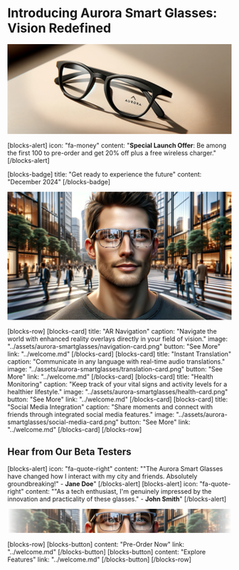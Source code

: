 # Introducing Aurora Smart Glasses: Vision Redefined

![hero-section](../assets/aurora-smartglasses/smartglasses-banner.png)

[blocks-alert]
icon: "fa-money"
content: "**Special Launch Offer**: Be among the first 100 to pre-order and get 20% off plus a free wireless charger."
[/blocks-alert]

[blocks-badge]
title: "Get ready to experience the future"
content: "December 2024"
[/blocks-badge]

![hero-section](../assets/aurora-smartglasses/large-banner.png)

[blocks-row]
[blocks-card]
title: "AR Navigation"
caption: "Navigate the world with enhanced reality overlays directly in your field of vision."
image: "../assets/aurora-smartglasses/navigation-card.png"
button: "See More"
link: "../welcome.md"
[/blocks-card]
[blocks-card]
title: "Instant Translation"
caption: "Communicate in any language with real-time audio translations."
image: "../assets/aurora-smartglasses/translation-card.png"
button: "See More"
link: "../welcome.md"
[/blocks-card]
[blocks-card]
title: "Health Monitoring"
caption: "Keep track of your vital signs and activity levels for a healthier lifestyle."
image: "../assets/aurora-smartglasses/health-card.png"
button: "See More"
link: "../welcome.md"
[/blocks-card]
[blocks-card]
title: "Social Media Integration"
caption: "Share moments and connect with friends through integrated social media features."
image: "../assets/aurora-smartglasses/social-media-card.png"
button: "See More"
link: "../welcome.md"
[/blocks-card]
[/blocks-row]

## Hear from Our Beta Testers

[blocks-alert]
icon: "fa-quote-right"
content: ""The Aurora Smart Glasses have changed how I interact with my city and friends. Absolutely groundbreaking!" - **Jane Doe**"
[/blocks-alert]
[blocks-alert]
icon: "fa-quote-right"
content: ""As a tech enthusiast, I'm genuinely impressed by the innovation and practicality of these glasses." - **John Smith**"
[/blocks-alert]

![hero-section](../assets/aurora-smartglasses/narrow-banner.png)

[blocks-row]
[blocks-button]
content: "Pre-Order Now"
link: "../welcome.md"
[/blocks-button]
[blocks-button]
content: "Explore Features"
link: "../welcome.md"
[/blocks-button]
[/blocks-row]
